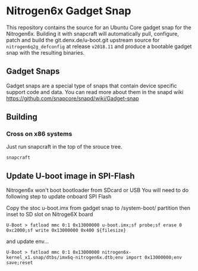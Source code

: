 # Nitrogen6x Gadget Snap

This repository contains the source for an Ubuntu Core gadget snap
for the Nitrogen6x. Building it with snapcraft will
automatically pull, configure, patch and build the git.denx.de/u-boot.git
upstream source for `nitrogen6q2g_defconfig` at release `v2018.11` and produce
a bootable gadget snap with the resulting binaries.

## Gadget Snaps

Gadget snaps are a special type of snaps that contain device specific support
code and data. You can read more about them in the snapd wiki
https://github.com/snapcore/snapd/wiki/Gadget-snap

## Building

### Cross on x86 systems

Just run snapcraft in the top of the srouce tree.

```
snapcraft
```

## Update U-boot image in SPI-Flash

Nitrogen6x won't boot bootloader from SDcard or USB
You will need to do following step to update onboard SPI Flash

Copy the stoc u-boot.imx from gadget snap to /system-boot/ partition
then inset to SD slot on Nitroge6X board 
```
U-Boot > fatload mmc 0:1 0x13000000 u-boot.imx;sf probe;sf erase 0 0xc2000;sf write 0x13000000 0x400 ${filesize}
```
and update env...
```
U-Boot > fatload mmc 0:1 0x13000000 nitrogen6x-kernel_x1.snap/dtbs/imx6q-nitrogen6x.dtb;env import 0x13000000;env save;reset
```
